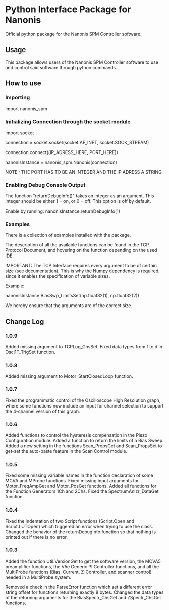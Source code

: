 # Python Interface Package for Nanonis 

Official python package for the Nanonis SPM Controller software.

## Usage

This package allows users of the Nanonis SPM Controller software to use and control
said software through python commands.

## How to use

### Importing

import nanonis_spm

### Initializing Connection through the socket module

import socket

connection = socket.socket(socket.AF_INET, socket.SOCK_STREAM)

connection.connect((IP_ADRESS_HERE, PORT_HERE))

nanonisInstance = nanonis_spm.Nanonis(connection)

NOTE : THE PORT HAS TO BE AN INTEGER AND THE IP ADRESS A STRING

### Enabling Debug Console Output

The function "returnDebugInfo()" takes an integer as an argument. 
This integer should be either 1 = on, or 0 = off. This option is off by default.

Enable by running:
nanonisInstance.returnDebugInfo(1)

### Examples

There is a collection of examples installed with the package.

The description of all the available functions can be found in the TCP Protocol Document, and hovering on the function depending on the used IDE.

IMPORTANT:
The TCP Interface requires every argument to be of certain size (see documentation).
This is why the Numpy dependency is required, since it enables the specification
of variable sizes. 

Example:

nanonisInstance.BiasSwp_LimitsSet(np.float32(1), np.float32(2))

We hereby ensure that the arguments are of the correct size.

## Change Log

### 1.0.9
Added missing argument to TCPLog_ChsSet.
Fixed data types from f to d in Osci1T_TrigSet function.
### 1.0.8
Added missing argument to Motor_StartClosedLoop function.
### 1.0.7
Fixed the programmatic control of the Oscilloscope High Resolution graph, where some functions now include an input for channel selection to support the 4-channel version of this graph.
### 1.0.6
Added functions to control the hysteresis compensation in the Piezo Configuration module.
Added a function to return the limits of a Bias Sweep.
Added a new setting in the functions Scan_PropsGet and Scan_PropsSet to get-set the auto-paste feature in the Scan Control module.
### 1.0.5
Fixed some missing variable names in the function declaration of some MCVA and MProbe functions.
Fixed missing input arguments for Motor_FreqAmpGet and Motor_PosGet functions.
Added all functions for the Function Generators 1Ch and 2Chs.
Fixed the SpectrumAnlzr_DataGet function.
### 1.0.4
Fixed the indentation of two Script functions (Script.Open and Script.LUTOpen) which triggered an error when trying to use the class.
Changed the behavior of the returnDebugInfo function so that nothing is printed out if there is no error.
### 1.0.3
Added the function Util.VersionGet to get the software version, the MCVA5 preamplifier functions, the V5e Generic PI Controller functions, and all the MultiProbe functions (Bias, Current, Z-Controller, and scanner control) needed in a MultiProbe system. 


Removed a check in the ParseError function which set a different error string offset for functions returning exactly 8 bytes.
Changed the data types of the returning arguments for the BiasSpectr_ChsGet and ZSpectr_ChsGet functions.


